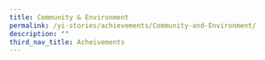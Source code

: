 ```yaml
---
title: Community & Environment
permalink: /yi-stories/achievements/Community-and-Environment/
description: ""
third_nav_title: Acheivements
---
```


